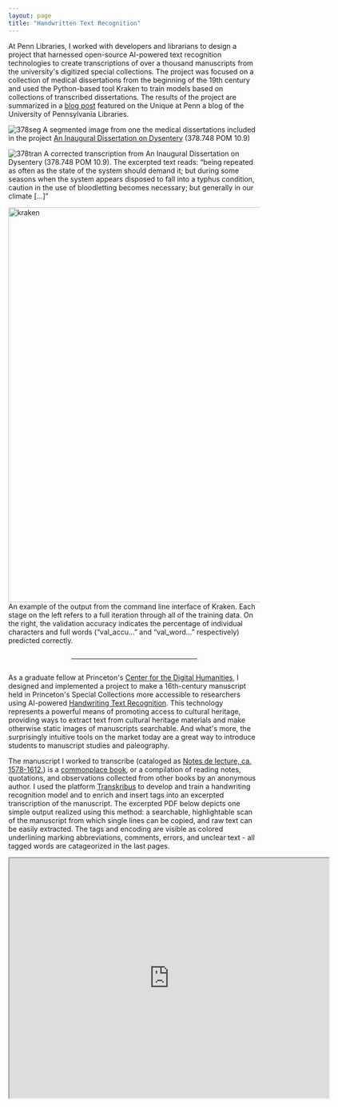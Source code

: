 ```yaml
---
layout: page
title: "Handwritten Text Recognition" 
---
```


At Penn Libraries, I worked with developers and librarians to design a project that harnessed open-source AI-powered text recognition technologies to create transcriptions of over a thousand manuscripts from the university's digitized special collections. The project was focused on a collection of medical dissertations from the beginning of the 19th century and used the Python-based tool Kraken to train models based on collections of transcribed dissertations. The results of the project are summarized in a [blog post](https://uniqueatpenn.wordpress.com/2024/08/28/a-thousand-scripts-one-model-transcribing-19th-century-penn-medical-dissertations-using-handwritten-text-recognition/) featured on the Unique at Penn a blog of the University of Pennsylvania Libraries.

![378seg](https://github.com/user-attachments/assets/3e025b4f-fed3-4a68-9554-917a30ed8b15)
A segmented image from one the medical dissertations included in the project [An Inaugural Dissertation on Dysentery](https://openn.library.upenn.edu/Data/0002/html/378_748_pom_10_9.html) (378.748 POM 10.9)  

![378tran](https://github.com/user-attachments/assets/d2ba7474-bbc9-4037-b0a0-1b1455f88d96)
A corrected transcription from An Inaugural Dissertation on Dysentery (378.748 POM 10.9). The excerpted text reads: “being repeated as often as the state of the system should demand it; but during some seasons when the system appears disposed to fall into a typhus condition, caution in the use of bloodletting becomes necessary; but generally in our climate […]”

<img width="790" alt="kraken" src="https://github.com/user-attachments/assets/e53445e0-4daa-4193-8f54-cbc97411feb5" />
An example of the output from the command line interface of Kraken. Each stage on the left refers to a full iteration through all of the training data. On the right, the validation accuracy indicates the percentage of individual characters and full words (“val_accu…” and “val_word…” respectively) predicted correctly.

<div style="text-align: center;">
  <hr style="width: 50%; margin: 2em auto;" />
</div>

As a graduate fellow at Princeton's [Center for the Digital Humanities](https://cdh.princeton.edu/), I designed and implemented a project to make a 16th-century manuscript held in Princeton's Special Collections more accessible to researchers using AI-powered [Handwriting Text Recognition](https://en.wikipedia.org/wiki/Handwriting_recognition). This technology represents a powerful means of promoting access to cultural heritage, providing ways to extract text from cultural heritage materials and make otherwise static images of manuscripts searchable. And what's more, the surprisingly intuitive tools on the market today are a great way to introduce students to manuscript studies and paleography. 

The manuscript I worked to transcribe (cataloged as [Notes de lecture, ca. 1578-1612.](https://catalog.princeton.edu/catalog/9960613933506421)) is a [commonplace book](https://en.wikipedia.org/wiki/Commonplace_book), or a compilation of reading notes, quotations, and observations collected from other books by an anonymous author. I used the platform [Transkribus](https://readcoop.eu/transkribus/) to develop and train a handwriting recognition model and to enrich and insert tags into an excerpted transcription of the manuscript. The excerpted PDF below depicts one simple output realized using this method: a searchable, highlightable scan of the manuscript from which single lines can be copied, and raw text can be easily extracted. The tags and encoding are visible as colored underlining marking abbreviations, comments, errors, and unclear text - all tagged words are catageorized in the last pages. 

<iframe src="https://drive.google.com/file/d/1SQkvbfOu2ys4i31y9GBykTMWZb1DXyiJ/preview" width="640" height="480" allow="autoplay"></iframe>
